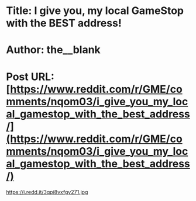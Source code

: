# Title: I give you, my local GameStop with the BEST address!
# Author: the__blank
# Post URL: [https://www.reddit.com/r/GME/comments/nqom03/i_give_you_my_local_gamestop_with_the_best_address/](https://www.reddit.com/r/GME/comments/nqom03/i_give_you_my_local_gamestop_with_the_best_address/)


https://i.redd.it/3qpi8vxfgv271.jpg